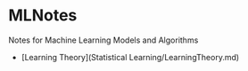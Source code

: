 # MLNotes
Notes for Machine Learning Models and Algorithms

- [Learning Theory](Statistical Learning/LearningTheory.md)
